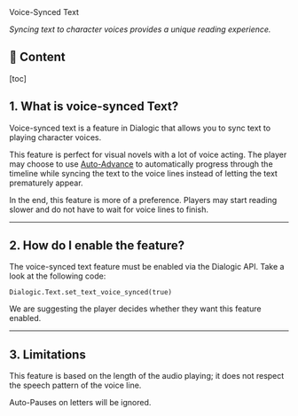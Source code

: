 <div class="header-banner purple">
     <div class="header-label purple">Voice-Synced Text</div>
</div>

*Syncing text to character voices provides a unique reading experience.*

## 📜 Content
[toc]

## 1. What is voice-synced Text?

Voice-synced text is a feature in Dialogic that allows you to sync text to playing character voices.

This feature is perfect for visual novels with a lot of voice acting.
The player may choose to use [Auto-Advance](auto-advance.md) to automatically progress through the timeline while syncing the text to the voice lines instead of letting the text prematurely appear.

In the end, this feature is more of a preference. Players may start reading slower and do not have to wait for voice lines to finish.

---

## 2. How do I enable the feature?

The voice-synced text feature must be enabled via the Dialogic API. Take a look at the following code:

```gdscript
Dialogic.Text.set_text_voice_synced(true)
```

We are suggesting the player decides whether they want this feature enabled.

---

## 3. Limitations

This feature is based on the length of the audio playing; it does not respect
the speech pattern of the voice line.

Auto-Pauses on letters will be ignored.
